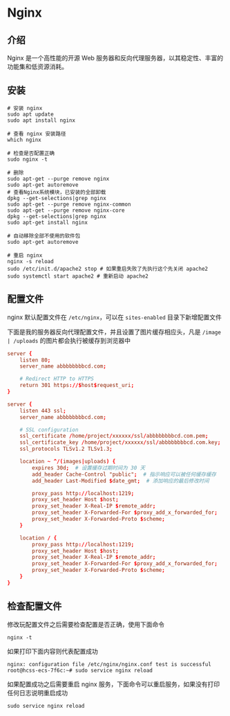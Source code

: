# Nginx

## 介绍

Nginx 是一个高性能的开源 Web 服务器和反向代理服务器，以其稳定性、丰富的功能集和低资源消耗。

## 安装

```shell
# 安装 nginx
sudo apt update
sudo apt install nginx

# 查看 nginx 安装路径
which nginx

# 检查是否配置正确
sudo nginx -t

# 删除
sudo apt-get --purge remove nginx
sudo apt-get autoremove
# 查看Nginx系统模块，已安装的全部卸载
dpkg --get-selections|grep nginx
sudo apt-get --purge remove nginx-common
sudo apt-get --purge remove nginx-core
dpkg --get-selections|grep nginx
sudo apt-get install nginx

# 自动移除全部不使用的软件包
sudo apt-get autoremove

# 重启 nginx
nginx -s reload
sudo /etc/init.d/apache2 stop # 如果重启失败了先执行这个先关闭 apache2
sudo systemctl start apache2 # 重新启动 apache2
```

## 配置文件

nginx 默认配置文件在 `/etc/nginx`，可以在 `sites-enabled` 目录下新增配置文件

下面是我的服务器反向代理配置文件，并且设置了图片缓存相应头，凡是 `/image | /uploads` 的图片都会执行被缓存到浏览器中

```conf
server {
    listen 80;
    server_name abbbbbbbbcd.com;

    # Redirect HTTP to HTTPS
    return 301 https://$host$request_uri;
}

server {
    listen 443 ssl;
    server_name abbbbbbbbcd.com;

    # SSL configuration
    ssl_certificate /home/project/xxxxxx/ssl/abbbbbbbbcd.com.pem;
    ssl_certificate_key /home/project/xxxxxx/ssl/abbbbbbbbcd.com.key;
    ssl_protocols TLSv1.2 TLSv1.3;

    location ~ ^/(images|uploads) {
        expires 30d;  # 设置缓存过期时间为 30 天
        add_header Cache-Control "public";  # 指示响应可以被任何缓存缓存
        add_header Last-Modified $date_gmt;  # 添加响应的最后修改时间

        proxy_pass http://localhost:1219;
        proxy_set_header Host $host;
        proxy_set_header X-Real-IP $remote_addr;
        proxy_set_header X-Forwarded-For $proxy_add_x_forwarded_for;
        proxy_set_header X-Forwarded-Proto $scheme;
    }

    location / {
        proxy_pass http://localhost:1219;
        proxy_set_header Host $host;
        proxy_set_header X-Real-IP $remote_addr;
        proxy_set_header X-Forwarded-For $proxy_add_x_forwarded_for;
        proxy_set_header X-Forwarded-Proto $scheme;
    }
}
```

## 检查配置文件

修改玩配置文件之后需要检查配置是否正确，使用下面命令

```shell
nginx -t
```

如果打印下面内容则代表配置成功

```shell
nginx: configuration file /etc/nginx/nginx.conf test is successful
root@hcss-ecs-7f6c:~# sudo service nginx reload
```

如果配置成功之后需要重启 nginx 服务，下面命令可以重启服务，如果没有打印任何日志说明重启成功

```shell
sudo service nginx reload
```
